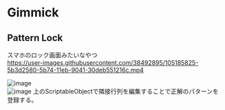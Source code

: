 # Gimmick

## Pattern Lock
スマホのロック画面みたいなやつ  
https://user-images.githubusercontent.com/38492895/105185825-5b3d2580-5b74-11eb-9041-30deb551216c.mp4  

![image](https://user-images.githubusercontent.com/38492895/105186181-c8e95180-5b74-11eb-8dc2-41ee4d13ac2f.png)  
![image](https://user-images.githubusercontent.com/38492895/105186248-ddc5e500-5b74-11eb-9ece-045865b4290e.png)
上のScriptableObjectで隣接行列を編集することで正解のパターンを登録する｡  
